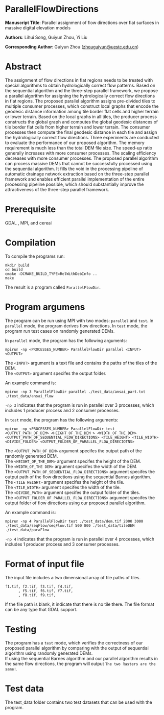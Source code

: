 # ParallelFlowDirections

**Manuscript Title**: Parallel assignment of flow directions over flat surfaces in massive digital elevation models  

**Authors**: Lihui Song, Guiyun Zhou, Yi Liu  

**Corresponding Author**: Guiyun Zhou (zhouguiyun@uestc.edu.cn)  


# Abstract
The assignment of flow directions in flat regions needs to be treated with special algorithms to obtain hydrologically correct flow patterns. Based on the sequential algorithm and the three-step parallel framework, we propose a parallel algorithm for assigning the hydrologically correct flow directions in flat regions. The proposed parallel algorithm assigns pre-divided tiles to multiple consumer processes, which construct local graphs that encode the geodesic distance information among tile border flat cells and higher terrain or lower terrain. Based on the local graphs in all tiles, the producer process constructs the global graph and computes the global geodesic distances of tile border flat cells from higher terrain and lower terrain. The consumer processes then compute the final geodesic distance in each tile and assign the hydrologically correct flow directions. Three experiments are conducted to evaluate the performance of our proposed algorithm. The memory requirement is much less than the total DEM file size. The speed-up ratio generally increases with more consumer processes. The scaling efficiency decreases with more consumer processes. The proposed parallel algorithm can process massive DEMs that cannot be successfully processed using the sequential algorithm. It fills the void in the processing pipeline of automatic drainage network extraction based on the three-step parallel framework and enables efficient parallel implementation of the entire processing pipeline possible, which should substantially improve the attractiveness of the three-step parallel framework.

# Prerequisite

GDAL , MPI, and cereal

# Compilation

To compile the programs run:
```
mkdir build
cd build
cmake -DCMAKE_BUILD_TYPE=RelWithDebInfo ..
make
```
The result is a program called  `ParallelFlowDir`.

# Program argumens

The program can be run using MPI with two modes: `parallel` and `test`. In `parallel` mode, the program derives flow directions. In `test` mode, the program run test cases on randomly generated DEMs.

In `parallel` mode, the program has the following arguments: 
```
mpirun -np <PROCESSES_NUMBER> ParallelFlowDir parallel <INPUT> <OUTPUT>
```
The `<INPUT>` argument is a text file and contains the paths of the tiles of the DEM.  
The `<OUTPUT>` argument specifes the output folder.   

An example command is: 
```
mpirun -np 3 ParallelFlowDir parallel ./test_data/ansai_part.txt ./test_data/ansai_flow
```
`-np 3` indicates that the program is run in parallel over 3 processes, which includes 1 producer process and 2 consumer processes.  

In `test` mode, the program has the following arguments: 
```
mpirun -np <PROCESSES_NUMBER> ParallelFlowDir test <OUTPUT_PATH_OF_DEM> <HEIGHT_OF_THE_DEM > <WIDTH_OF_THE_DEM> <OUTPUT_PATH_OF_SEQUENTIAL_FLOW_DIRECTIONS> <TILE_HEIGHT> <TILE_WIDTH> <DIVIDE_FOLDER> <OUTPUT_FOLDER_OF_PARALLEL_FLOW_DIRECIOTNS>   
```
The `<OUTPUT_PATH_OF_DEM>` argument specifes the output path of the randomly generated DEM.  
The `<HEIGHT_OF_THE_DEM>` argument specifes the height of the DEM.   
The `<WIDTH_OF_THE DEM>` argument specifes the width of the DEM.   
The `<OUTPUT_PATH_OF_SEQUENTIAL_FLOW_DIRECTIONS>` argument specifes the output path of the flow directions using the sequential Barnes algorithm.  
The `<TILE HEIGHT>` argument specifes the height of the tile.   
The `<TILE_WIDTH>` argument specifes the width of the tile.   
The `<DIVIDE_PATH>` argument specifes the output folder of the tiles.  
The `<OUTPUT_FOLDER_OF_PARALLEL_FLOW_DIRECTIONS>` argument specifes the output folder of flow directions using our proposed parallel algorithm.  

An example command is: 
```
mpirun -np 4 ParallelFlowDir test ./test_data/dem.tif 2000 3000 ./test_data/seqFlow/seqFlow.tif 500 800 ./test_data/tileDEM ./test_data/paraFlow 
```
`-np 4` indicates that the program is run in parallel over 4 processes, which includes 1 producer process and 3 consumer processes. 

# Format of input file 

The input file includes a two dimensional array of file paths of tiles.  
```
f1.tif, f2.tif, f3.tif, f4.tif,
      , f5.tif, f6.tif, f7.tif,
      , f8.tif, f9.tif,
```
If the file path is blank, it indicate that there is no tile there. The file format can be any type that GDAL support. 

# Testing

The program has a `test` mode, which verifies the correctness of our proposed parallel algorithm by comparing with the output of sequential algorithm using randomly generated DEMs.   
If using the sequential Barnes algorithm and our parallel algorithm results in the same flow directions, the program will output `The two Rasters are the same!`.

# Test data

The test_data folder contains two test datasets that can be used with the program.


